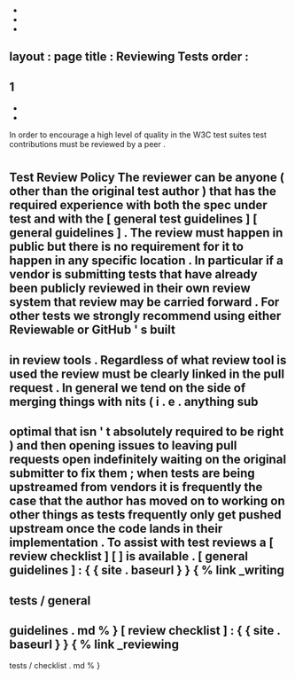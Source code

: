 -
-
-
layout
:
page
title
:
Reviewing
Tests
order
:
-
1
-
-
-
In
order
to
encourage
a
high
level
of
quality
in
the
W3C
test
suites
test
contributions
must
be
reviewed
by
a
peer
.
#
#
Test
Review
Policy
The
reviewer
can
be
anyone
(
other
than
the
original
test
author
)
that
has
the
required
experience
with
both
the
spec
under
test
and
with
the
[
general
test
guidelines
]
[
general
guidelines
]
.
The
review
must
happen
in
public
but
there
is
no
requirement
for
it
to
happen
in
any
specific
location
.
In
particular
if
a
vendor
is
submitting
tests
that
have
already
been
publicly
reviewed
in
their
own
review
system
that
review
may
be
carried
forward
.
For
other
tests
we
strongly
recommend
using
either
Reviewable
or
GitHub
'
s
built
-
in
review
tools
.
Regardless
of
what
review
tool
is
used
the
review
must
be
clearly
linked
in
the
pull
request
.
In
general
we
tend
on
the
side
of
merging
things
with
nits
(
i
.
e
.
anything
sub
-
optimal
that
isn
'
t
absolutely
required
to
be
right
)
and
then
opening
issues
to
leaving
pull
requests
open
indefinitely
waiting
on
the
original
submitter
to
fix
them
;
when
tests
are
being
upstreamed
from
vendors
it
is
frequently
the
case
that
the
author
has
moved
on
to
working
on
other
things
as
tests
frequently
only
get
pushed
upstream
once
the
code
lands
in
their
implementation
.
To
assist
with
test
reviews
a
[
review
checklist
]
[
]
is
available
.
[
general
guidelines
]
:
{
{
site
.
baseurl
}
}
{
%
link
_writing
-
tests
/
general
-
guidelines
.
md
%
}
[
review
checklist
]
:
{
{
site
.
baseurl
}
}
{
%
link
_reviewing
-
tests
/
checklist
.
md
%
}
